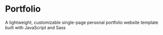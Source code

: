 # Portfolio
A lightweight, customizable single-page personal portfolio website template built with JavaScript and Sass
